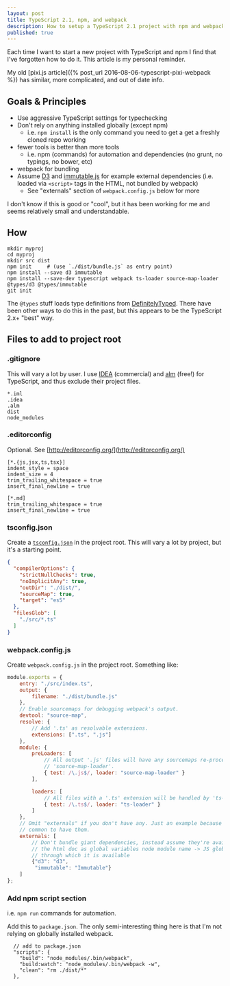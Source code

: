 ```yaml
---
layout: post
title: TypeScript 2.1, npm, and webpack
description: How to setup a TypeScript 2.1 project with npm and webpack
published: true
---
```


Each time I want to start a new project with TypeScript and npm I find that
I've forgotten how to do it. This article is my personal reminder.

My old [pixi.js article]({% post_url 2016-08-06-typescript-pixi-webpack %}) has
similar, more complicated, and out of date info.

## Goals & Principles

* Use aggressive TypeScript settings for typechecking
* Don't rely on anything installed globally (except npm)
  * i.e. `npm install` is the only command you need to get a get a freshly
    cloned repo working
* fewer tools is better than more tools
  * i.e. npm (commands) for automation and dependencies (no grunt, no typings,
    no bower, etc)
* webpack for bundling
* Assume [D3](https://d3js.org) and
  [immutable.js](https://facebook.github.io/immutable-js/) for example external
  dependencies (i.e. loaded via `<script>` tags in the HTML, not bundled by
  webpack)
  * See "externals" section of `webpack.config.js` below for more

I don't know if this is good or "cool", but it has been working for me and seems
relatively small and understandable.

## How

```text
mkdir myproj
cd myproj
mkdir src dist
npm init     # (use `./dist/bundle.js` as entry point)
npm install --save d3 immutable
npm install --save-dev typescript webpack ts-loader source-map-loader @types/d3 @types/immutable
git init
```

The `@types` stuff loads type definitions from
[DefinitelyTyped](https://github.com/DefinitelyTyped/DefinitelyTyped#definitelytyped-).
There have been other ways to do this in the past, but this appears to be the
TypeScript 2.x+ "best" way.

## Files to add to project root

### .gitignore

This will vary a lot by user.  I use [IDEA](https://www.jetbrains.com/idea/)
(commercial) and [alm](http://alm.tools/) (free!) for TypeScript, and thus
exclude their project files.

```text
*.iml
.idea
.alm
dist
node_modules
```

### .editorconfig

Optional. See [http://editorconfig.org/](http://editorconfig.org/)

```text
[*.{js,jsx,ts,tsx}]
indent_style = space
indent_size = 4
trim_trailing_whitespace = true
insert_final_newline = true

[*.md]
trim_trailing_whitespace = true
insert_final_newline = true
```

### tsconfig.json

Create a
[`tsconfig.json`](https://www.typescriptlang.org/docs/handbook/tsconfig-json.html)
in the project root. This will vary a lot by project, but it's a starting
point.

```json
{
  "compilerOptions": {
    "strictNullChecks": true,
    "noImplicitAny": true,
    "outDir": "./dist/",
    "sourceMap": true,
    "target": "es5"
  },
  "filesGlob": [
    "./src/*.ts"
  ]
}
```

### webpack.config.js

Create `webpack.config.js` in the project root. Something like:

```js
module.exports = {
    entry: "./src/index.ts",
    output: {
        filename: "./dist/bundle.js"
    },
    // Enable sourcemaps for debugging webpack's output.
    devtool: "source-map",
    resolve: {
        // Add '.ts' as resolvable extensions.
        extensions: [".ts", ".js"]
    },
    module: {
        preLoaders: [
            // All output '.js' files will have any sourcemaps re-processed by
            // 'source-map-loader'.
            { test: /\.js$/, loader: "source-map-loader" }
        ],

        loaders: [
            // All files with a '.ts' extension will be handled by 'ts-loader'.
            { test: /\.ts$/, loader: "ts-loader" }
        ]
    },
    // Omit "externals" if you don't have any. Just an example because it's
    // common to have them.
    externals: [
        // Don't bundle giant dependencies, instead assume they're available in
        // the html doc as global variables node module name -> JS global
        // through which it is available
        {"d3": "d3",
         "immutable": "Immutable"}
    ]
};
```

### Add npm script section

i.e. `npm run` commands for automation.

Add this to `package.json`. The only semi-interesting thing here is that I'm
not relying on globally installed webpack.

```text
  // add to package.json
  "scripts": {
    "build": "node_modules/.bin/webpack",
    "build:watch": "node_modules/.bin/webpack -w",
    "clean": "rm ./dist/*"
  },
```
